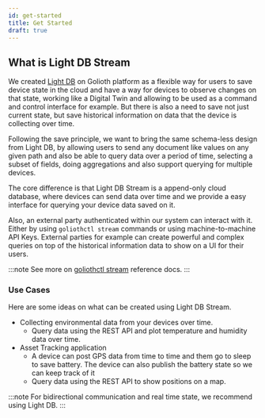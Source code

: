 ```yaml
---
id: get-started
title: Get Started
draft: true
---
```


## What is Light DB Stream

We created [Light DB](../lightdb) on Golioth platform as a flexible way for users to save device state in the cloud and have a way for devices to observe changes on that state, working like a Digital Twin and allowing to be used as a command and control interface for example. But there is also a need to save not just current state, but save historical information on data that the device is collecting over time.

Following the save principle, we want to bring the same schema-less design from Light DB, by allowing users to send any document like values on any given path and also be able to query data over a period of time, selecting a subset of fields, doing aggregations and also support querying for multiple devices.

The core difference is that Light DB Stream is a append-only cloud database, where devices can send data over time and we provide a easy interface for querying your device data saved on it.

Also, an external party authenticated within our system can interact with it. Either by using `goliothctl stream` commands or using machine-to-machine API Keys. External parties for example can create powerful and complex queries on top of the historical information data to show on a UI for their users.

:::note
See more on [goliothctl stream](/docs/reference/goliothctl/goliothctl_stream) reference docs.
:::

### Use Cases

Here are some ideas on what can be created using Light DB Stream.

- Collecting environmental data from your devices over time.
  - Query data using the REST API and plot temperature and humidity data over time.
- Asset Tracking application
  - A device can post GPS data from time to time and them go to sleep to save battery. The device can also publish the battery state so we can keep track of it
  - Query data using the REST API to show positions on a map.

:::note
For bidirectional communication and real time state, we recommend using Light DB.
:::
